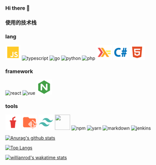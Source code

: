 ### Hi there 👋

### 使用的技术栈

### lang
<p>     
   <img src="https://github.com/PKief/vscode-material-icon-theme/blob/main/icons/javascript.svg" alt="typescript" width="48" height="48"/>
   <img src="https://github.com/material-theme/vsc-material-theme-icons/blob/master/src/icons/svgs/typescript.svg" alt="typescript" width="48" height="48"/>
     <img src="https://github.com/material-theme/vsc-material-theme-icons/blob/master/src/icons/svgs/go.svg" alt="go" width="40" height="48"/>
     <img src="https://github.com/material-theme/vsc-material-theme-icons/blob/master/src/icons/svgs/python.svg" alt="python" width="48" height="48"/>
     <img src="https://github.com/material-theme/vsc-material-theme-icons/blob/master/src/icons/svgs/php.svg" alt="php" width="48" height="48"/>
      <img src="https://github.com/PKief/vscode-material-icon-theme/blob/main/icons/haskell.svg" alt="haskell" width="48" height="48"/>
      <img src="https://github.com/PKief/vscode-material-icon-theme/blob/main/icons/csharp.svg" alt="csharp" width="48" height="48"/>
      <img src="https://github.com/PKief/vscode-material-icon-theme/blob/main/icons/html.svg" alt="html" width="48" height="48"/></p>
     
     
### framework
<p>
<img src="https://github.com/material-theme/vsc-material-theme-icons/blob/master/src/icons/svgs/react.svg" alt="react" width="48" height="48"/>
<img src="https://github.com/material-theme/vsc-material-theme-icons/blob/master/src/icons/svgs/vue.svg" alt="vue" width="48" height="48"/>
   <img src="https://github.com/PKief/vscode-material-icon-theme/blob/main/icons/nginx.svg" alt="vue" width="48" height="48"/>
   
</p>



### tools

<p>
   
   <img src="https://github.com/PKief/vscode-material-icon-theme/blob/main/icons/gulp.svg" width="48" height="48"/>
   <img src="https://github.com/PKief/vscode-material-icon-theme/blob/main/icons/folder-git.svg" width="48" height="48"/>
   <img src="https://github.com/PKief/vscode-material-icon-theme/blob/main/icons/tailwindcss.svg" width="48" height="48"/>
<img src="https://github.com/material-theme/vsc-material-theme-icons/blob/master/src/icons/svgs/node.svg" width="48" height="48"/>
  <img src="https://github.com/material-theme/vsc-material-theme-icons/blob/master/src/icons/svgs/npm.svg" alt="npm" width="48" height="48"/>
<img src="https://github.com/material-theme/vsc-material-theme-icons/blob/master/src/icons/svgs/yarn.svg" alt="yarn" width="48" height="48"/>
<img src="https://github.com/material-theme/vsc-material-theme-icons/blob/master/src/icons/svgs/markdown.svg" alt="markdown" width="48" height="48"/>
  <img src="https://github.com/material-theme/vsc-material-theme-icons/blob/master/src/icons/svgs/jenkins.svg" alt="jenkins" width="48" height="48"/>
  
</p>
     
     
[![Anurag's github stats](https://github-readme-stats.vercel.app/api?username=BB-Code&count_private=true&show_icons=true)](https://github.com/BB-Code/github-readme-stats)

[![Top Langs](https://github-readme-stats.vercel.app/api/top-langs/?username=BB-Code&layout=compact)](https://github.com/BB-Code/github-readme-stats)

[![willianrod's wakatime stats](https://github-readme-stats.vercel.app/api/wakatime?username=bobocode&layout=compact)](https://github.com/BB-Code/github-readme-stats)

<!--
**BB-Code/BB-Code** is a ✨ _special_ ✨ repository because its `README.md` (this file) appears on your GitHub profile.

Here are some ideas to get you started:

- 🔭 I’m currently working on ...
- 🌱 I’m currently learning ...
- 👯 I’m looking to collaborate on ...
- 🤔 I’m looking for help with ...
- 💬 Ask me about ...
- 📫 How to reach me: ...
- 😄 Pronouns: ...
- ⚡ Fun fact: ...
-->
